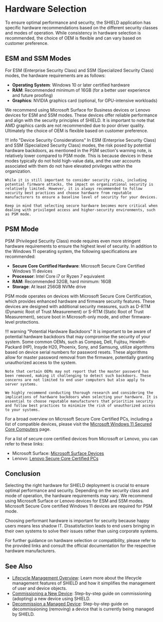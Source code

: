 # Hardware Selection

To ensure optimal performance and security, the SHIELD application has specific hardware recommendations based on the different security classes and modes of operation. While consistency in hardware selection is recommended, the choice of OEM is flexible and can vary based on customer preference.

## ESM and SSM Modes

For ESM (Enterprise Security Class) and SSM (Specialized Security Class) modes, the hardware requirements are as follows:

- **Operating System**: Windows 10 or later certified hardware
- **RAM**: Recommended minimum of 16GB (for a better user experience and future proofing)
- **Graphics**: NVIDIA graphics card (optional, for GPU-intensive workloads)

We recommend using Microsoft Surface for Business devices or Lenovo devices for ESM and SSM modes. These devices offer reliable performance and align with the security principles of SHIELD. It is important to note that AMD graphics cards are not recommended due to poor driver quality. Ultimately the choice of OEM is flexible based on customer preference.

!!! info "Device Security Considerations"
    In ESM (Enterprise Security Class) and SSM (Specialized Security Class) modes, the risk posed by potential hardware backdoors, as mentioned in the PSM section's warning note, is relatively lower compared to PSM mode. This is because devices in these modes typically do not hold high-value data, and the user accounts associated with them do not have elevated privileges within the organization.

    While it is still important to consider security risks, including potential firmware attacks, the impact on organizational security is relatively limited. However, it is always recommended to follow security best practices and choose hardware from reputable manufacturers to ensure a baseline level of security for your devices.

    Keep in mind that selecting secure hardware becomes more critical when dealing with privileged access and higher-security environments, such as PSM mode.

## PSM Mode

PSM (Privileged Security Class) mode requires even more stringent hardware requirements to ensure the highest level of security. In addition to the Windows 11 operating system, the following specifications are recommended:

- **Secure Core Certified Hardware**: Microsoft Secure Core Certified Windows 11 devices
- **Processor**: Intel Core i7 or Ryzen 7 equivalent
- **RAM**: Recommended 32GB, hard minimum: 16GB
- **Storage**: At least 256GB NVMe drive

PSM mode operates on devices with Microsoft Secure Core Certification, which provides enhanced hardware and firmware security features. These devices are designed with additional security measures, such as D-RTM (Dynamic Root of Trust Measurement) or S-RTM (Static Root of Trust Measurement), secure boot in Microsoft-only mode, and other firmware-level protections.

!!! warning "Potential Hardware Backdoors"
    It is important to be aware of potential hardware backdoors that may compromise the security of your system. Some common OEMs, such as Compaq, Dell, Fujitsu, Hewlett-Packard (HP), Insyde H20, Phoenix, Sony, and Samsung, utilize algorithms based on device serial numbers for password resets. These algorithms allow for master password removal from the firmware, potentially granting unauthorized access to the system.

    Note that certain OEMs may not report that the master password has been removed, making it challenging to detect such backdoors. These concerns are not limited to end user computers but also apply to server systems.

    We highly recommend conducting thorough research and considering the implications of hardware backdoors when selecting your hardware. It is essential to choose reputable manufacturers that prioritize security and follow best practices to minimize the risk of unauthorized access to your systems.

For a broad overview on Microsoft Secure Core Certified PCs, including a list of compatible devices, please visit the [Microsoft Windows 11 Secured Core Computers](https://www.microsoft.com/en-us/windows/business/windows-11-secured-core-computers) page.

For a list of secure core certified devices from Microsoft or Lenovo, you can refer to these links:

- Microsoft Surface: [Microsoft Surface Devices](https://www.microsoft.com/en-us/windows/business/devices?col=microsoft&col=securedcorepc)
- Lenovo: [Lenovo Secure Core Certified PCs](https://www.microsoft.com/en-us/windows/business/devices?col=lenovo&col=securedcorepc)

## Conclusion

Selecting the right hardware for SHIELD deployment is crucial to ensure optimal performance and security. Depending on the security class and mode of operation, the hardware requirements may vary. We recommend using Microsoft Surface or Lenovo devices for ESM and SSM modes. Microsoft Secure Core certified Windows 11 devices are required for PSM mode.

Choosing performant hardware is important for security because happy users means less shadow IT. Dissatisfaction leads to end users bringing in their own systems to solve their issues rather than using corporate systems.

For further guidance on hardware selection or compatibility, please refer to the provided links and consult the official documentation for the respective hardware manufacturers.

## See Also

- [Lifecycle Management Overview](../../Getting-Started/Usage-Guide/Lifecycle-Management/index.md): Learn more about the lifecycle management features of SHIELD and how it simplifies the management of user and device objects.
- [Commissioning a New Device](../../Getting-Started/Usage-Guide/Lifecycle-Management/Device/0-Commission.md): Step-by-step guide on commissioning (adopting) a new device using SHIELD.
- [Decommission a Managed Device](../../Getting-Started/Usage-Guide/Lifecycle-Management/Device/1-Decommission.md): Step-by-step guide on decommissioning (removing) a device that is currently being managed by SHIELD.
